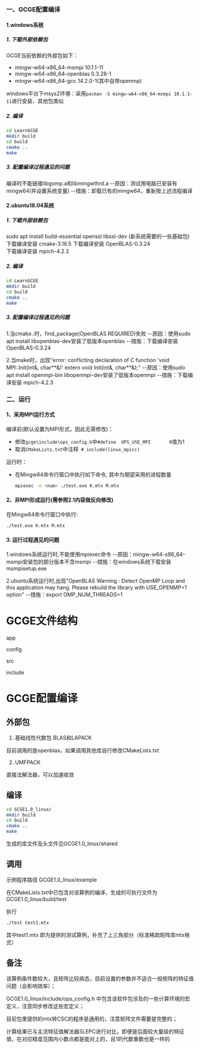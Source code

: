 ### 一、GCGE配置编译

#### 1.windows系统
##### 1. 下载外部依赖包
GCGE当前依赖的外部包如下：
- mingw-w64-x86_64-msmpi 10.1.1-11
- mingw-w64-x86_64-openblas 0.3.28-1
- mingw-w64-x86_64-gcc 14.2.0-1(其中自带openmp)

windows平台下msys2环境：采用`pacman -S mingw-w64-x86_64-msmpi 10.1.1-11`进行安装，其他包类似

##### 2. 编译
```bash
cd LearnGCGE
mkdir build
cd build
cmake ..
make 
```

##### 3. 配置编译过程遇见的问题
编译时不能链接libgomp.a和libmingwthrd.a
--原因：测试用电脑已安装有mingw64(并设置系统变量)
--措施：卸载已有的mingw64，重新按上述流程编译


#### 2.ubuntu18.04系统
##### 1. 下载外部依赖包
sudo apt install build-essential openssl libssl-dev (新系统需要的一些基础包)
下载编译安装 cmake-3.16.5
下载编译安装 OpenBLAS-0.3.24    
下载编译安装 mpich-4.2.3

##### 2. 编译
```bash
cd LearnGCGE
mkdir build
cd build
cmake ..
make 
```

##### 3. 配置编译过程遇见的问题
1.当cmake..时，find_package(OpenBLAS REQUIRED)失败
--原因：使用sudo apt install libopenblas-dev安装了低版本openblas
--措施：下载编译安装 OpenBLAS-0.3.24 


2.当make时，出现"error: conflicting declaration of C function 'void MPI::Init(int&, char**&)' extern void Init(int&, char**&);"
--原因：使用sudo apt install openmpi-bin libopenmpi-dev安装了低版本openmpi
--措施：下载编译安装 mpich-4.2.3


### 二、运行

#### 1、采用MPI运行方式
编译前(默认设置为MPI形式，因此无需修改)：
 - 修改`gcge\include\ops_config.h`中`#define  OPS_USE_MPI       0`值为1
 - 取消`CMakeLists.txt`中注释` # include(linux_mpicc)`

运行时：
 - 在Mingw64命令行窗口中执行如下命令, 其中<num>为期望采用的进程数量
    ```bash
    mpiexec -n <num> ./test.exe K.mtx M.mtx
    ```

#### 2、非MPI形成运行(需参照2.1内容做反向修改)
在Mingw64命令行窗口中执行:

```bash
./test.exe K.mtx M.mtx
```

#### 3. 运行过程遇见的问题
1.windows系统运行时,不能使用mpiexec命令
--原因：mingw-w64-x86_64-msmpi安装包的部分版本不含msmpi
--措施：在windows系统下载安装msmpisetup.exe

2.ubuntu系统运行时,出现"OpenBLAS Warning : Detect OpenMP Loop and this application may hang. Please rebuild the library with USE_OPENMP=1 option"
--措施：export OMP_NUM_THREADS=1

# GCGE文件结构

app

config

src

include

# GCGE配置编译

## 外部包

1. 基础线性代数包 BLAS和LAPACK

目前调用的是openblas，如果调用其他库自行修改CMakeLists.txt

2. UMFPACK

直接法解法器，可以加速收敛

## 编译

```bash
cd GCGE1.0_linux/
mkdir build
cd build
cmake ..
make 
```

生成的库文件及头文件见GCGE1.0_linux/shared

## 调用

示例程序路径 GCGE1.0_linux/example

在CMakeLists.txt中已包含对该算例的编译，生成的可执行文件为GCGE1.0_linux/build/test

执行

```bash
./test test1.mtx
```

其中test1.mtx 即为提供的测试算例，补充了上三角部分（标准稀疏矩阵库mtx格式）


## 备注

该算例条件数较大，且矩阵比较病态，目前设置的参数并不适合一般矩阵的特征值问题（会影响效率）；

GCGE1.0_linux/include/ops_config.h 中包含该软件包涉及的一些计算环境的宏定义，注意同步修改这些宏定义；

目前包里提供的mtx转CSC的程序是通用的，注意矩阵文件需要是完整的；

计算结果已与主流特征值解法器SLEPC进行对比，即便是后面较大量级的特征值，在对应精度范围内小数点都是能对上的，且1的代数重数也是一样的


